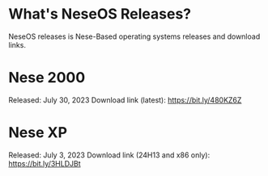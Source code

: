 # What's NeseOS Releases?
NeseOS releases is Nese-Based operating systems releases and download links.

# Nese 2000
Released: July 30, 2023
Download link (latest): https://bit.ly/480KZ6Z

# Nese XP
Released: July 3, 2023
Download link (24H13 and x86 only): https://bit.ly/3HLDJBt
